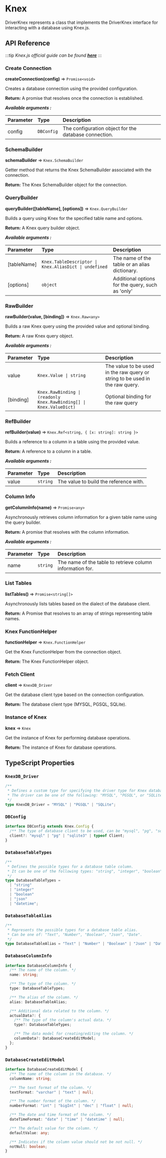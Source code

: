 # Knex

DriverKnex represents a class that implements the DriverKnex interface for interacting with a database using Knex.js.

## API Reference

:::tip
_Knex.js official guide can be found **[here](https://knexjs.org/guide/)**_
:::

### Create Connection

**createConnection(config)** ⇒ `Promise<void>`

Creates a database connection using the provided configuration.

**Return:** A promise that resolves once the connection is established.

**_Available arguments :_**

| Parameter | Type       | Description                                           |
| :-------- | :--------- | :---------------------------------------------------- |
| config    | `DBConfig` | The configuration object for the database connection. |

### SchemaBuilder

**schemaBuilder** ⇒ `Knex.SchemaBuilder`

Getter method that returns the Knex SchemaBuilder associated with the connection.

**Return:** The Knex SchemaBuilder object for the connection.

### QueryBuilder

**queryBuilder([tableName], [options])** ⇒ `Knex.QueryBuilder`

Builds a query using Knex for the specified table name and options.

**Return:** A Knex query builder object.

**_Available arguments :_**

| Parameter   | Type                                                  | Description                                      |
| :---------- | :---------------------------------------------------- | :----------------------------------------------- |
| [tableName] | `Knex.TableDescriptor \| Knex.AliasDict \| undefined` | The name of the table or an alias dictionary.    |
| [options]   | `object`                                              | Additional options for the query, such as 'only' |

### RawBuilder

**rawBuilder(value, [binding])** ⇒ `Knex.Raw<any>`

Builds a raw Knex query using the provided value and optional binding.

**Return:** A raw Knex query object.

**_Available arguments :_**

| Parameter | Type                                                                | Description                                                                  |
| :-------- | :------------------------------------------------------------------ | :--------------------------------------------------------------------------- |
| value     | `Knex.Value \| string`                                              | The value to be used in the raw query or string to be used in the raw query. |
| [binding] | `Knex.RawBinding \| (readonly Knex.RawBinding[] \| Knex.ValueDict)` | Optional binding for the raw query                                           |

### RefBuilder

**refBuilder(value)** ⇒ `Knex.Ref<string, { [x: string]: string }>`

Builds a reference to a column in a table using the provided value.

**Return:** A reference to a column in a table.

**_Available arguments :_**

| Parameter | Type     | Description                            |
| :-------- | :------- | :------------------------------------- |
| value     | `string` | The value to build the reference with. |

### Column Info

**getColumnInfo(name)** ⇒ `Promise<any>`

Asynchronously retrieves column information for a given table name using the query builder.

**Return:** A promise that resolves with the column information.

**_Available arguments :_**

| Parameter | Type     | Description                                               |
| :-------- | :------- | :-------------------------------------------------------- |
| name      | `string` | The name of the table to retrieve column information for. |

### List Tables

**listTables()** ⇒ `Promise<string[]>`

Asynchronously lists tables based on the dialect of the database client.

**Return:** A Promise that resolves to an array of strings representing table names.

### Knex FunctionHelper

**functionHelper** ⇒ `Knex.FunctionHelper`

Get the Knex FunctionHelper from the connection object.

**Return:** The Knex FunctionHelper object.

### Fetch Client

**client** ⇒ `KnexDB_Driver`

Get the database client type based on the connection configuration.

**Return:** The database client type (MYSQL, PGSQL, SQLite).

### Instance of Knex

**knex** ⇒ `Knex`

Get the instance of Knex for performing database operations.

**Return:** The instance of Knex for database operations.

## TypeScript Properties

### `KnexDB_Driver`

```ts
/**
 * Defines a custom type for specifying the driver type for Knex database connections.
 * The driver can be one of the following: "MYSQL", "PGSQL", or "SQLite".
 */
type KnexDB_Driver = "MYSQL" | "PGSQL" | "SQLite";
```

### `DBConfig`

```ts
interface DBConfig extends Knex.Config {
  /** The type of database client to be used, can be "mysql", "pg", "sqlite3", or a custom client type. */
  client?: "mysql" | "pg" | "sqlite3" | typeof Client;
}
```

### `DatabaseTableTypes`

```ts
/**
 * Defines the possible types for a database table column.
 * It can be one of the following types: "string", "integer", "boolean", "json", "datetime".
 */
type DatabaseTableTypes =
  | "string"
  | "integer"
  | "boolean"
  | "json"
  | "datetime";
```

### `DatabaseTableAlias`

```ts
/**
 * Represents the possible types for a database table alias.
 * Can be one of: "Text", "Number", "Boolean", "Json", "Date".
 */
type DatabaseTableAlias = "Text" | "Number" | "Boolean" | "Json" | "Date";
```

### `DatabaseColumnInfo`

```ts
interface DatabaseColumnInfo {
  /** The name of the column. */
  name: string;

  /** The type of the column. */
  type: DatabaseTableTypes;

  /** The alias of the column. */
  alias: DatabaseTableAlias;

  /** Additional data related to the column. */
  actualData?: {
    /** The type of the column's actual data. */
    type?: DatabaseTableTypes;

    /** The data model for creating/editing the column. */
    columnData?: DatabaseCreateEditModel;
  };
}
```

### `DatabaseCreateEditModel`

```ts
interface DatabaseCreateEditModel {
  /** The name of the column in the database. */
  columnName: string;

  /** The text format of the column. */
  textFormat: "varchar" | "text" | null;

  /** The number format of the column. */
  numberFormat: "int" | "bigInt" | "dec" | "float" | null;

  /** The date and time format of the column. */
  dateTimeFormat: "date" | "time" | "datetime" | null;

  /** The default value for the column. */
  defaultValue: any;

  /** Indicates if the column value should not be not null. */
  notNull: boolean;
}
```
